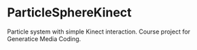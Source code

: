 # ParticleSphereKinect
Particle system with simple Kinect interaction. Course project for Generatice Media Coding.
